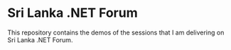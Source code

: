 # Sri Lanka .NET Forum

This repository contains the demos of the sessions that I am delivering on Sri Lanka .NET Forum.

